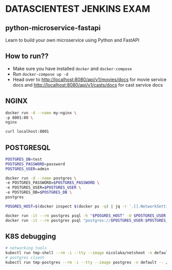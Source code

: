 # DATASCIENTEST JENKINS EXAM

## python-microservice-fastapi

Learn to build your own microservice using Python and FastAPI

## How to run??

- Make sure you have installed `docker` and `docker-compose`
- Run `docker-compose up -d`
- Head over to <http://localhost:8080/api/v1/movies/docs> for movie service docs
 and <http://localhost:8080/api/v1/casts/docs> for cast service docs

## NGINX

```sh
docker run -d --name my-nginx \
-p 8001:80 \
nginx

curl localhost:8001
```

## POSTGRESQL

```sh
POSTGRES_DB=test
POSTGRES_PASSWORD=password
POSTGRES_USER=admin
```

```sh
docker run -d --name postgres \
-e POSTGRES_PASSWORD=$POSTGRES_PASSWORD \
-e POSTGRES_USER=$POSTGRES_USER \
-e POSTGRES_DB=$POSTGRES_DB \
postgres

POSGRES_HOST=$(docker inspect $(docker ps -q) | jq -r '.[].NetworkSettings.IPAddress')

docker run -it --rm postgres psql -h "$POSGRES_HOST" -U $POSTGRES_USER -d $POSTGRES_DB
docker run -it --rm postgres psql "postgres://$POSTGRES_USER:$POSTGRES_PASSWORD@$POSGRES_HOST:5432/$POSTGRES_DB"
```

## K8S debugging

```sh
# networking tools
kubectl run tmp-shell --rm -i --tty --image nicolaka/netshoot -n default -- /bin/bash
# postgres client
kubectl run tmp-postgres --rm -i --tty --image postgres -n default -- /bin/bash
```
